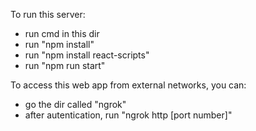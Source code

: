 To run this server:
- run cmd in this dir
- run "npm install"
- run "npm install react-scripts"
- run "npm run start"

To access this web app from external networks, you can:
- go the dir called "ngrok"
- after autentication, run "ngrok http [port number]"
